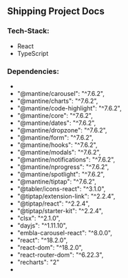 ## Shipping Project Docs

### Tech-Stack:

* React 
* TypeScript 


### Dependencies:
* 
* "@mantine/carousel": "^7.6.2",
* "@mantine/charts": "^7.6.2",
* "@mantine/code-highlight": "^7.6.2",
* "@mantine/core": "^7.6.2",
* "@mantine/dates": "^7.6.2",
* "@mantine/dropzone": "^7.6.2",
* "@mantine/form": "^7.6.2",
* "@mantine/hooks": "^7.6.2",
* "@mantine/modals": "^7.6.2",
* "@mantine/notifications": "^7.6.2",
* "@mantine/nprogress": "^7.6.2",
* "@mantine/spotlight": "^7.6.2",
* "@mantine/tiptap": "^7.6.2",
* "@tabler/icons-react": "^3.1.0",
* "@tiptap/extension-link": "^2.2.4",
* "@tiptap/react": "^2.2.4",
* "@tiptap/starter-kit": "^2.2.4",
* "clsx": "^2.1.0",
* "dayjs": "^1.11.10",
* "embla-carousel-react": "^8.0.0",
* "react": "^18.2.0",
* "react-dom": "^18.2.0",
* "react-router-dom": "^6.22.3",
* "recharts": "2"
* 